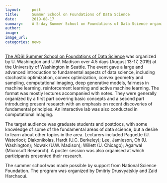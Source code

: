 ```yaml
---
layout:     post
title:      Summer School on Foundations of Data Science
date:       2019-08-17
summary:    A 5-day Summer School on Foundations of Data Science organized by ADSI. 65 graduate students and postdocs from different schools joined.
author:     
image:      
image_url:  
categories: news
---
```


[The ADSI Summer School on Foundations of Data Science](https://alecgt.github.io/adsi_summer/) was organized by U. Washington and U.W. Madison over 4.5 days (August 13-17, 2019) at the University of Washington in Seattle. The event gave a large and advanced introduction to fundamental aspects of data science, including stochastic optimization, convex optimization, convex geometry and sampling, computational imaging, deep generative models, fairness in machine learning, reinforcement learning and active machine learning. The format was mostly lectures accompanied with notes. They were generally organized by a first part covering basic concepts and a second part introducing present research with an emphasis on recent discoveries of fundamental principles. An interactive lab was also conducted in computational imaging.

The target audience was graduate students and postdocs, with some knowledge of some of the fundamental areas of data science, but a desire to learn about other topics in the area. 
Lecturers included Paquette (U. Waterloo); Diakonikolas, Hardt (U.C. Berkeley); Lee, Jamieson, Oh (U. Washington); Nowak (U.W. Madison); Willett (U. Chicago); Agarwal (Microsoft Research). A poster session was also organised at which participants presented their research.

The summer school was made possible by support from National Science Foundation. The program was organized by Dmitriy Drusvyatskiy and Zaid Harchaoui.

